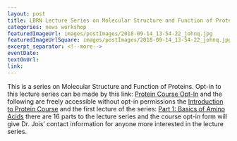 ```yaml
---
layout: post
title: LBRN Lecture Series on Molecular Structure and Function of Proteins
categories: news workshop
featuredImageUrl: images/postImages/2018-09-14_13-54-22_johnq.jpg
featuredImageUrlSquare: images/postImages/2018-09-14_13-54-22_johnq.jpg
excerpt_separator: <!--more-->
eventDate:
textOnUrl:
link:
---
```

<p>This is a series on Molecular Structure and Function of Proteins. Opt-in to this lecture series can be made by this link:&nbsp;<a href="https://redcap.lbrn.lsu.edu/surveys/?s=NPWD8HD4XJ" target="_blank" rel="noopener noreferrer">Protein Course Opt-In</a>&nbsp;and the following are freely accessible without opt-in permissions the&nbsp;<a href="https://youtu.be/Ql38HzIR2sg" target="_blank" rel="noopener noreferrer"><!--more-->Introduction to Protein Course</a>&nbsp;and the first lecture of the series:&nbsp;<a href="https://youtu.be/ABXAGqhdUY4" target="_blank" rel="noopener noreferrer">Part 1: Basics of Amino Acids</a>&nbsp;there are 16 parts to the lecture series and the course opt-in form will give Dr. Jois&rsquo; contact information for anyone more interested in the lecture series.</p>

